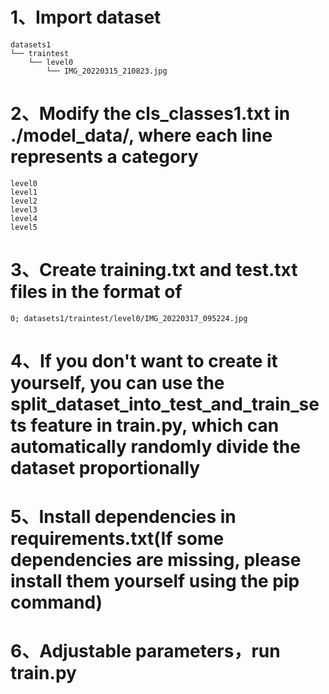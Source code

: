 # 1、Import dataset
```text
datasets1
└── traintest
    └── level0
        └── IMG_20220315_210823.jpg
```

# 2、Modify the cls_classes1.txt in ./model_data/, where each line represents a category
```text
level0
level1
level2
level3
level4
level5
```
# 3、Create training.txt and test.txt files in the format of 
```text
0; datasets1/traintest/level0/IMG_20220317_095224.jpg
```
# 4、If you don't want to create it yourself, you can use the split_dataset_into_test_and_train_sets feature in train.py, which can automatically randomly divide the dataset proportionally

# 5、Install dependencies in requirements.txt(If some dependencies are missing, please install them yourself using the pip command)


# 6、Adjustable parameters，run train.py
